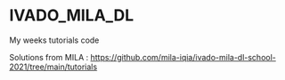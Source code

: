 # IVADO_MILA_DL
My weeks tutorials code

Solutions from MILA : https://github.com/mila-iqia/ivado-mila-dl-school-2021/tree/main/tutorials
